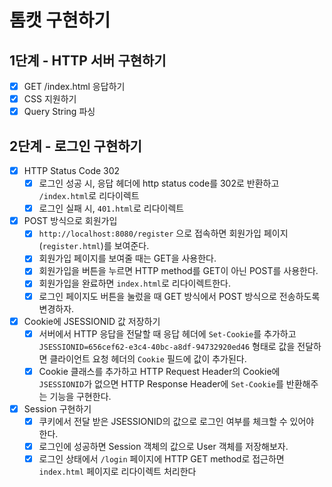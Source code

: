 # 톰캣 구현하기

## 1단계 - HTTP 서버 구현하기
- [x] GET /index.html 응답하기
- [x] CSS 지원하기
- [x] Query String 파싱

## 2단계 - 로그인 구현하기
- [x] HTTP Status Code 302
  - [x] 로그인 성공 시, 응답 헤더에 http status code를 302로 반환하고 `/index.html`로 리다이렉트
  - [x] 로그인 실패 시,  `401.html`로 리다이렉트
- [x] POST 방식으로 회원가입
  - [x] `http://localhost:8080/register` 으로 접속하면 회원가입 페이지(`register.html`)를 보여준다.
  - [x] 회원가입 페이지를 보여줄 때는 GET을 사용한다.
  - [x] 회원가입을 버튼을 누르면 HTTP method를 GET이 아닌 POST를 사용한다.
  - [x] 회원가입을 완료하면 `index.html`로 리다이렉트한다.
  - [x] 로그인 페이지도 버튼을 눌렀을 때 GET 방식에서 POST 방식으로 전송하도록 변경하자.
- [x] Cookie에 JSESSIONID 값 저장하기
  - [x] 서버에서 HTTP 응답을 전달할 때 응답 헤더에 `Set-Cookie`를 추가하고 `JSESSIONID=656cef62-e3c4-40bc-a8df-94732920ed46` 형태로 값을 전달하면
    클라이언트 요청 헤더의 `Cookie` 필드에 값이 추가된다.
  - [x] Cookie 클래스를 추가하고 HTTP Request Header의 Cookie에 `JSESSIONID`가 없으면 HTTP Response Header에 `Set-Cookie`를 반환해주는 기능을
    구현한다.
- [x] Session 구현하기
  - [x] 쿠키에서 전달 받은 JSESSIONID의 값으로 로그인 여부를 체크할 수 있어야 한다.
  - [x] 로그인에 성공하면 Session 객체의 값으로 User 객체를 저장해보자.
  - [x] 로그인 상태에서 `/login` 페이지에 HTTP GET method로 접근하면 `index.html` 페이지로 리다이렉트 처리한다

